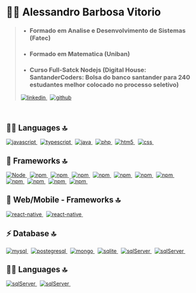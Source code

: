 

<!--
**asovitorio/asovitorio** is a ✨ _special_ ✨ repository because its `README.md` (this file) appears on your GitHub profile.

Here are some ideas to get you started:
### Hi there 👋
- 🔭 I’m currently working on ...
- 🌱 I’m currently learning ...
- 👯 I’m looking to collaborate on ...
- 🤔 I’m looking for help with ...
- 💬 Ask me about ...
- 📫 How to reach me: ...
- 😄 Pronouns: ...
- ⚡ Fun fact: ...
-->
# 👨‍🦱 Alessandro Barbosa Vitorio

>
> - ### Formado em Analise e Desenvolvimento de Sistemas (Fatec)
> - ### Formado em Matematica (Uniban)
> - ### Curso Full-Satck Nodejs (Digital House: SantanderCoders: Bolsa do banco santander para 240 estudantes melhor colocado no processo seletivo) 
>
> <p>
>  <a href="https://www.linkedin.com//in/alessandrovitorio/" rel="nofollow noreferrer">
>   <img src="https://img.shields.io/badge/LinkedIn-0077B5?style=for-the-badge&logo=linkedin&logoColor=white" alt="linkedin">
>  </a> &nbsp; 
>  <a href="https://github.com/asovitorio" rel="nofollow noreferrer">
>   <img src="https://img.shields.io/badge/GitHub-100000?style=for-the-badge&logo=github&logoColor=white" alt="github"> 
> </a>
></p>
>
<br>

## 👨‍💻 Languages 🔝 

<p>

  <a href="#" rel="nofollow noreferrer">
    <img src="https://img.shields.io/badge/JavaScript-F7DF1E?style=for-the-badge&logo=javascript&logoColor=black" alt="javascript">
  </a> &nbsp; 
  <a href="#" rel="nofollow noreferrer">
    <img src="https://img.shields.io/badge/TypeScript-007ACC?style=for-the-badge&logo=typescript&logoColor=white" alt="typescript">
  </a> &nbsp; 
  <a href="#" rel="nofollow noreferrer">
    <img src="https://img.shields.io/badge/Java-ED8B00?style=for-the-badge&logo=java&logoColor=white" alt="java">
  </a> &nbsp; 
  <a href="#" rel="nofollow noreferrer">
    <img src="https://img.shields.io/badge/PHP-777BB4?style=for-the-badge&logo=php&logoColor=white" alt="php">
  </a> &nbsp; 
  <a href="#" rel="nofollow noreferrer">
    <img src="https://img.shields.io/badge/HTML5-E34F26?style=for-the-badge&logo=html5&logoColor=white" alt="htm5">
  </a> &nbsp; 
  <a href="#" rel="nofollow noreferrer">
    <img src="https://img.shields.io/badge/CSS-239120?&style=for-the-badge&logo=css3&logoColor=white" alt="css">
  </a> &nbsp; 
 </p>


 ## 🚀 Frameworks 🔝 

 <p>
 <a href ="#">
 <img src="https://img.shields.io/badge/Node.js-43853D?style=for-the-badge&logo=node.js&logoColor=white" alt="Node">
 </a>&nbsp;
 <a href ="#">
 <img src="https://img.shields.io/badge/npm-CB3837?style=for-the-badge&logo=npm&logoColor=white" alt="npm">
 </a>&nbsp;
  <a href ="#">
 <img src="https://img.shields.io/badge/Yarn-2C8EBB?style=for-the-badge&logo=yarn&logoColor=white" alt="npm">
 </a>&nbsp;
 <a href ="#">
 <img src="https://img.shields.io/badge/Express.js-ffcb49?style=for-the-badge&logo=express&logoColor=black" alt="npm">
 </a>&nbsp;
 <a href ="#">
 <img src="https://img.shields.io/badge/Jest-C21325?style=for-the-badge&logo=jest&logoColor=white" alt="npm">
 </a>&nbsp;
 <a href ="#">
 <img src="https://img.shields.io/badge/Bootstrap-563D7C?style=for-the-badge&logo=bootstrap&logoColor=white" alt="npm">
 </a>&nbsp;
 <a href ="#">
 <img src="https://img.shields.io/badge/Material--UI-0081CB?style=for-the-badge&logo=material-ui&logoColor=white" alt="npm">
 </a>&nbsp;
 <a href ="#">
 <img src="https://img.shields.io/badge/Heroku-430098?style=for-the-badge&logo=heroku&logoColor=white" alt="npm">
 </a>&nbsp;
 <a href ="#">
 <img src="https://img.shields.io/badge/Docker-2CA5E0?style=for-the-badge&logo=docker&logoColor=white" alt="npm">
 </a>&nbsp;
 <a href ="#">
 <img src="https://img.shields.io/badge/Git-F05032?style=for-the-badge&logo=git&logoColor=white" alt="npm">
 </a>&nbsp;
 <a href ="#">
 <img src="https://img.shields.io/badge/Postman-FF6C37?style=for-the-badge&logo=Postman&logoColor=white" alt="npm">
 </a>&nbsp;
 <a href ="#">
 <img src="https://img.shields.io/badge/Insomnia-5849be?style=for-the-badge&logo=Insomnia&logoColor=white" alt="npm">
 </a>&nbsp;
 </p>



 ## 📱 Web/Mobile - Frameworks 🔝 

 <p>
 <a href ="#">
 <img src="https://img.shields.io/badge/React-2a2d96?style=for-the-badge&logo=react&logoColor=fff" alt="react-native">
 </a>&nbsp;
 <a href ="#">
 <img src="https://img.shields.io/badge/React_Native-20232A?style=for-the-badge&logo=react&logoColor=61DAFB" alt="react-native">
 </a>&nbsp;
 </p>



 ## ⚡ Database 🔝 

 <p>
 <a href ="#">
 <img src="https://img.shields.io/badge/MySQL-00000F?style=for-the-badge&logo=mysql&logoColor=white" alt="mysql">
 </a>&nbsp;
 <a href ="#">
 <img src="https://img.shields.io/badge/PostgreSQL-316192?style=for-the-badge&logo=postgresql&logoColor=white" alt="postegresql">
 </a>&nbsp;
 <a href ="#">
 <img src="https://img.shields.io/badge/MongoDB-4EA94B?style=for-the-badge&logo=mongodb&logoColor=white" alt="mongo">
 </a>&nbsp;
 <a href ="#">
 <img src="https://img.shields.io/badge/SQLite-07405E?style=for-the-badge&logo=sqlite&logoColor=white" alt="sqlite">
 </a>&nbsp;
 <a href ="#">
 <img src="https://img.shields.io/badge/Microsoft%20SQL%20Sever-CC2927?style=for-the-badge&logo=microsoft%20sql%20server&logoColor=white" alt="sqlServer">
 </a>&nbsp;
 <a href ="#">
 <img src="https://img.shields.io/badge/MariaDB-003545?style=for-the-badge&logo=mariadb&logoColor=white" alt="sqlServer">
 </a>&nbsp;
 </p>

## 👨‍💻 Languages 🔝 

<p>
 <a href ="#">
 <img src="https://img.shields.io/badge/Visual_Studio_Code-0078D4?style=for-the-badge&logo=visual%20studio%20code&logoColor=white" alt="sqlServer">
 </a>&nbsp;
 <a href ="#">
 <img src="https://img.shields.io/badge/Eclipse-2C2255?style=for-the-badge&logo=eclipse&logoColor=white" alt="sqlServer">
 </a>&nbsp;
</p>



